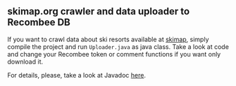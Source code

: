 ## skimap.org crawler and data uploader to Recombee DB

If you want to crawl data about ski resorts available at [skimap](https://skimap.org/pages/Developers),
simply compile the project and run `Uploader.java` as java class. Take a look at code and change your Recombee token
 or comment functions if you want only download it. 

For details, please, take a look at Javadoc [here](https://merryhunter.github.io/trentinoskibot/).
